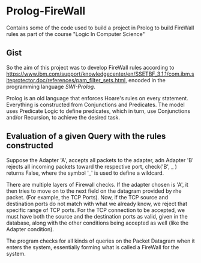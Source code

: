 # Prolog-FireWall
Contains some of the code used to build a project in Prolog to build FireWall rules as part of the course "Logic In Computer Science"

## Gist
So the aim of this project was to develop FireWall rules according to https://www.ibm.com/support/knowledgecenter/en/SSETBF_3.1.1/com.ibm.siteprotector.doc/references/pam_filter_sets.html, encoded in the programming language *SWI-Prolog*.

Prolog is an old language that enforces Hoare's rules on every statement. Everything is constructed from Conjunctions and Predicates. The model uses Predicate Logic to define predicates, which in turn, use Conjunctions and/or Recursion, to achieve the desired task.

## Evaluation of a given Query with the rules constructed
Suppose the Adapter 'A', accepts all packets to the adapter, adn Adapter 'B' rejects all incoming packets toward the respective port, check('B', _ ) returns False, where the symbol '_' is used to define a wildcard.

There are multiple layers of Firewall checks. If the adapter chosen is 'A', it then tries to move on to the next field on the datagram provided by rhe packet. (For example, the TCP Ports). Now, if the TCP source and destination ports do not match with what we already know, we reject that specific range of TCP ports. For the TCP connection to be accepted, we must have both the source and the destination ports as valid, given in the database, along with the other conditions being accepted as well (like the Adapter condition).

The program checks for all kinds of queries on the Packet Datagram when it enters the system, essentially forming what is called a FireWall for the system. 

